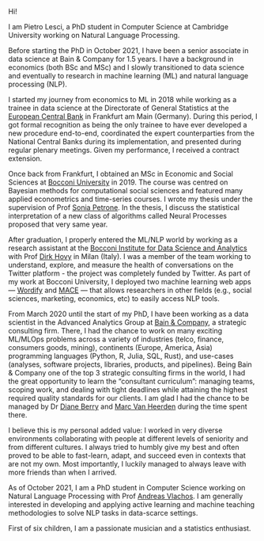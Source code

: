 Hi!

I am Pietro Lesci, a PhD student in Computer Science at Cambridge University working on Natural Language Processing.

Before starting the PhD in October 2021, I have been a senior associate in data science at Bain & Company for 1.5
years. I have a background in economics (both BSc and MSc) and I slowly transitioned to data science and eventually
to research in machine learning (ML) and natural language processing (NLP).

I started my journey from economics to ML in 2018 while working as a trainee in data science at the Directorate of
General Statistics at the [European Central Bank](https://www.ecb.europa.eu/home/html/index.en.html) in Frankfurt am Main (Germany). 
During this period, I got formal recognition as being the only trainee to have ever developed a new procedure end-to-end, 
coordinated the expert counterparties from the National Central Banks during its implementation, and presented during regular plenary
meetings. Given my performance, I received a contract extension.

Once back from Frankfurt, I obtained an MSc in Economic and Social Sciences at [Bocconi University](https://www.unibocconi.it/wps/wcm/connect/bocconi/sitopubblico_it/albero+di+navigazione/home/corsi+di+studio/lauree+triennali/economic+and+social+sciences/) in 2019. The
course was centred on Bayesian methods for computational social sciences and featured many applied econometrics
and time-series courses. I wrote my thesis under the supervision of Prof [Sonia Petrone](https://faculty.unibocconi.eu/soniapetrone/). 
In the thesis, I discuss the statistical interpretation of a new class of algorithms called Neural Processes proposed that very same year.

After graduation, I properly entered the ML/NLP world by working as a research assistant at the 
[Bocconi Institute for Data Science and Analytics](https://www.bidsa.unibocconi.eu/wps/wcm/connect/Site/Bidsa/Home) 
with Prof [Dirk Hovy](https://dirkhovy.com/) in Milan (Italy). I was a member of the team working to understand,
explore, and measure the health of conversations on the Twitter platform - the project was completely funded by Twitter.
As part of my work at Bocconi University, I deployed two machine learning web apps — [Wordify](https://wordify.unibocconi.it/index)
and [MACE](https://mace.unibocconi.it/) — that allows researchers
in other fields (e.g., social sciences, marketing, economics, etc) to easily access NLP tools.

From March 2020 until the start of my PhD, I have been working as a data scientist in the Advanced Analytics Group
at [Bain & Company](https://www.bain.com/it/), a strategic consulting firm. There, I had the chance to work on many exciting ML/MLOps problems
across a variety of industries (telco, finance, consumers goods, mining), continents (Europe, America, Asia)
programming languages (Python, R, Julia, SQL, Rust), and use-cases (analyses, software projects, libraries, products,
and pipelines). Being Bain & Company one of the top 3 strategic consulting firms in the world, I had the great opportunity to
learn the “consultant curriculum”: managing teams, scoping work, and dealing with tight deadlines while attaining the
highest required quality standards for our clients. 
I am glad I had the chance to be managed by Dr [Diane Berry](https://www.linkedin.com/in/diane-berry-007/) 
and [Marc Van Heerden](https://www.linkedin.com/in/marc-van-heerden-b9042818/) during the time spent there.

I believe this is my personal added value: I worked in very diverse environments collaborating with people at different 
levels of seniority and from different cultures. I always tried to humbly give my best and often proved to be able to 
fast-learn, adapt, and succeed even in contexts that are not my own. Most importantly, I luckily managed to always leave 
with more friends than when I arrived. 

As of October 2021, I am a PhD student in Computer Science working on Natural Language Processing with
Prof [Andreas Vlachos](https://andreasvlachos.github.io/). I am generally interested in developing and applying 
active learning and machine teaching methodologies to solve NLP tasks in data-scarce settings.

First of six children, I am a passionate musician and a statistics enthusiast.
